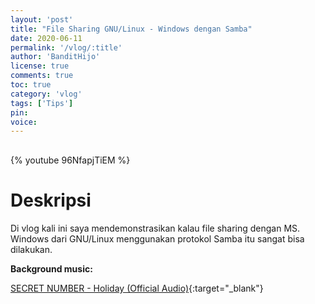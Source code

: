 ```yaml
---
layout: 'post'
title: "File Sharing GNU/Linux - Windows dengan Samba"
date: 2020-06-11
permalink: '/vlog/:title'
author: 'BanditHijo'
license: true
comments: true
toc: true
category: 'vlog'
tags: ['Tips']
pin:
voice:
---
```


<div style="margin-top:30px;"></div>

{% youtube 96NfapjTiEM %}

# Deskripsi

Di vlog kali ini saya mendemonstrasikan kalau file sharing dengan MS. Windows dari GNU/Linux menggunakan protokol Samba itu sangat bisa dilakukan.

**Background music:**

[SECRET NUMBER - Holiday (Official Audio)](https://youtu.be/DpaztAoW9k4){:target="_blank"}
